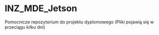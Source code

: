# INZ_MDE_Jetson
Pomocnicze repozytorium do projektu dyplomowego
(Pliki pojawią się w przeciągu kilku dni)
